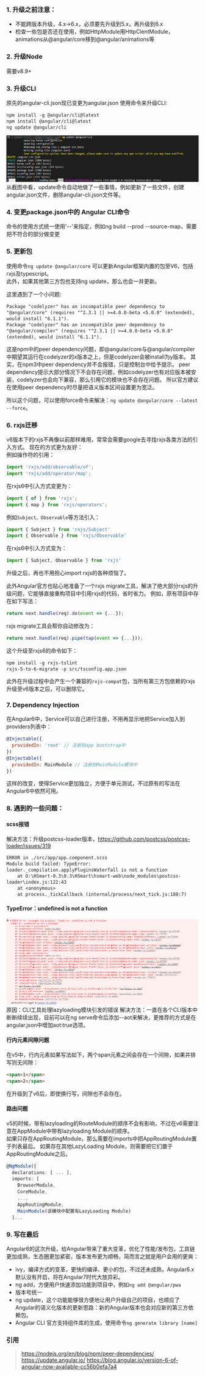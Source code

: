 ### 1. 升级之前注意：
- 不能跨版本升级，4.x->6.x，必须要先升级到5.x，再升级到6.x
- 检查一些包是否还在使用，例如HttpModule用HttpClentModule，animations从@angular/core移到@angular/animations等

### 2. 升级Node
需要v8.9+

### 3. 升级CLI
原先的angular-cli.json现已变更为angular.json
使用命令来升级CLI:
```
npm install -g @angular/cli@latest
npm install @angular/cli@latest
ng update @angular/cli
```
![ng update cli](https://github.com/jkhhuse/imgRepo/blob/master/img%20lib/update-cli.png)
从截图中看，update命令自动地做了一些事情，例如更新了一些文件，创建angular.json文件，删除angular-cli.json文件等。

### 4. 变更package.json中的 Angular CLI命令
命令的使用方式统一使用'--'来指定，例如ng build --prod --source-map，需要把不符合的部分做变更

### 5. 更新包
使用命令`ng update @angular/core` 可以更新Angular框架内置的包至V6，包括rxjs及typescript。  
此外，如果其他第三方包也支持ng update，那么也会一并更新。

这里遇到了一个小问题:
```shell
Package "codelyzer" has an incompatible peer dependency to "@angular/core" (requires "^2.3.1 || >=4.0.0-beta <5.0.0" (extended), would install "6.1.1").
Package "codelyzer" has an incompatible peer dependency to "@angular/compiler" (requires "^2.3.1 || >=4.0.0-beta <5.0.0" (extended), would install "6.1.1").
```
这是npm中的peer dependency问题，即@angular/core与@angular/compiler中期望其运行在codelyzer的x版本之上，但是codelyzer会被install为y版本。
其实，在npm3中peer dependency并不会报错，只是控制台中给予提示。
peer dependency提示大部分情况下不会存在问题，例如codelyzer也有对应版本被安装，codelyzer也会向下兼容，那么引用它的模块也不会存在问题。
所以官方建议在使用peer dependency时尽量把语义版本区间设置更为宽泛。

所以这个问题，可以使用force命令来解决：`ng update @angular/core --latest --force`。

### 6. rxjs迁移  
v6版本下的rxjs不再像以前那样难用，常常会需要google去寻找rxjs各类方法的引入方式。
现在的方式更为友好：  
例如操作符的引用：
```js
import 'rxjs/add/observable/of';
import 'rxjs/add/operator/map';
```
在rxjs6中引入方式变更为：
```js
import { of } from 'rxjs';
import { map } from 'rxjs/operators';
```
例如`Subject、Observable`等方法引入：
```js
import { Subject } from 'rxjs/Subject'
import { Observable } from 'rxjs/Observable'
```
在rxjs6中引入方式变为：
```js
import { Subject, Observable } from 'rxjs'

```
升级之后，再也不用担心import rxjs的各种烦恼了。  

此外Angular官方也贴心地准备了一个rxjs migrate工具，解决了绝大部分rxjs的升级问题，它能够直接重构项目中引用rxjs的代码，省时省力。
例如，原有项目中存在如下写法：
```js
return next.handle(req).do(event => {...});
```
rxjs migrate工具会帮你自动修改为：
```js
return next.handle(req).pipe(tap(event => {...}));
```
这个升级至rxjs6的命令如下：
```shell
npm install -g rxjs-tslint
rxjs-5-to-6-migrate -p src/tsconfig.app.json
```
此外在升级过程中会产生一个兼容的`rxjs-compat`包，当所有第三方包依赖的rxjs升级至v6版本之后，可以删除它。  

### 7. Dependency Injection
在Angular6中，Service可以自己进行注册，不用再显示地把Service加入到providers列表中：
```js
@Injectable({
  providedIn: 'root' // 注册到app bootstrap中
})
@Injectable({
  providedIn: MainModule // 注册到MainModule模块中
})
```
这样的改变，使得Service更加独立，方便于单元测试，不过原有的写法在Angular6中依然可用。

### 8. 遇到的一些问题：
#### scss报错
解决方法：升级postcss-loader版本，https://github.com/postcss/postcss-loader/issues/319
```shell
ERROR in ./src/app/app.component.scss
Module build failed: TypeError: loader._compilation.applyPluginsWaterfall is not a function
    at D:\HSmart-0.3\0.3\HSmart\hsmart-web\node_modules\postcss-loader\index.js:122:43
    at <anonymous>
    at process._tickCallback (internal/process/next_tick.js:188:7)
```
#### TypeError：undefined is not a function
![ng update cli](https://github.com/jkhhuse/imgRepo/blob/master/img%20lib/cli-error.png)
原因：CLI工具处理lazyloading模块引发的错误
解决方法：一直在各个CLI版本中断断续续出现，目前可以在ng serve命令后添加--aot来解决，更推荐的方式是在angular.json中增加aot:true选项。

#### 行内元素间隙问题
在v5中，行内元素如果写法如下，两个span元素之间会存在一个间隙，如果并排写则无间隙：
```html
<span>1</span>
<span>2</span>
```
在升级到了v6后，即使换行写，间隙也不会存在。

#### 路由问题
v5的时候，带有lazyloading的RouteModule的顺序不会有影响，不过在v6需要注意在AppModule中带有lazyloading Module的顺序。  
如果只存在AppRoutingModule，那么需要在imports中把AppRoutingModule置于列表最后。
如果存在其他LazyLoading Module，则需要把它们置于AppRoutingModule之后。
```typescript
@NgModule({
  declarations: [ ... ],
  imports: [
    BrowserModule,
    CoreModule,
    ...,
    AppRoutingModule,
    MainModule(该模块中配置有LazyLoading Module)
  ]...
```

### 9. 写在最后
Angular6的这次升级，给Angular带来了重大变革，优化了性能/发布包，工具链更加成熟，生态圈更加紧密，版本发布更为顺畅，简而言之就是用户会用的更爽：
- ivy，编译方式的变革，更快的编译、更小的包，不过还未成熟，Angular6.x默认没有开启，将在Angular7时代大放异彩。
- ng add，方便用户快速添加功能到项目中，例如`ng add @angular/pwa`
- 版本号统一
- ng update，这个功能能够很方便地让用户升级自己的项目，也顺应了Angular的语义化版本的更新思路：新的Angular版本也会对应新的第三方依赖包。
- Angular CLI 官方支持组件库的生成，使用命令`ng generate library [name]`

### 引用
> https://nodejs.org/en/blog/npm/peer-dependencies/
> https://update.angular.io/
> https://blog.angular.io/version-6-of-angular-now-available-cc56b0efa7a4 
